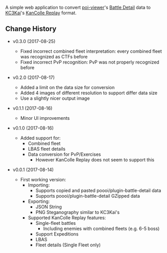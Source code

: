 A simple web application to convert [poi-viewer](https://github.com/poooi/poi)'s
[Battle Detail](https://github.com/poooi/plugin-battle-detail) data
to [KC3Kai](https://github.com/KC3Kai/KC3Kai)'s
[KanColle Replay](https://github.com/KC3Kai/kancolle-replay) format.


## Change History

- v0.3.0 (2017-08-25)
    - Fixed incorrect combined fleet interpretation: every combined fleet was recognized as CTFs before
    - Fixed incorrect PvP recognition: PvP was not properly recognized before

- v0.2.0 (2017-08-17)
    - Added a limit on the data size for conversion
    - Added 4 images of different resolution to support differ data size
    - Use a slightly nicer output image

- v0.1.1 (2017-08-16)
    - Minor UI improvements

- v0.1.0 (2017-08-16)
    - Added support for:
        - Combined fleet
        - LBAS fleet details
        - Data conversion for PvP/Exercises
            - However KanColle Replay does not seem to support this

- v0.0.1 (2017-08-14)
    - First working version:
        - Importing:
            - Supports copied and pasted poooi/plugin-battle-detail data
            - Supports poooi/plugin-battle-detail GZipped data
        - Exporting:
            - JSON String
            - PNG Steganography similar to KC3Kai's
        - Supported KanColle Replay features:
            - Single-fleet battles
                - Including enemies with combined fleets (e.g. 6-5 boss)
            - Support Expeditions
            - LBAS
            - Fleet details (Single Fleet only)
